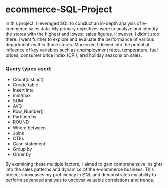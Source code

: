 # ecommerce-SQL-Project
In this project, I leveraged SQL to conduct an in-depth analysis of e-commerce sales data. My primary objectives were to analyze and identify the stores with the highest and lowest sales figures. However, I didn't stop there. I went further to explore and evaluate the performance of various departments within those stores. Moreover, I delved into the potential influence of key variables such as unemployment rates, temperature, fuel prices, consumer price index (CPI), and holiday seasons on sales.



   
 ### Query types used:
- Count(distinct)
- Create table
- Insert into
- min/max
- SUM
- AVG
- Row_Number()
- Partition by
- ROUND
- Where between
- Joins
- CTEs
- Case statement
- Group by
- Order by



By examining these multiple factors, I aimed to gain comprehensive insights into the sales patterns and dynamics of the e-commerce business. This project showcases my proficiency in SQL and demonstrates my ability to perform advanced analysis to uncover valuable correlations and trends.
